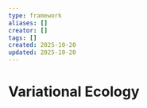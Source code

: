 ```yaml
---
type: framework
aliases: []
creator: []
tags: []
created: 2025-10-20
updated: 2025-10-20
---
```


# Variational Ecology


